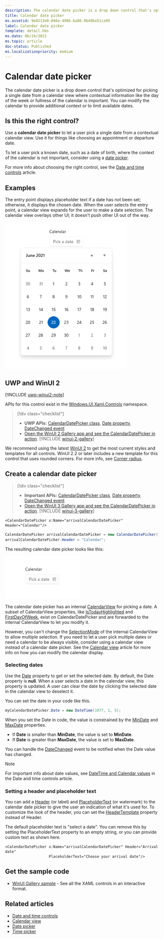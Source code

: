 ```yaml
---
description: The calendar date picker is a drop down control that's optimized for picking a single date from a calendar view where contextual information like the day of the week or fullness of the calendar is important.
title: Calendar date picker
ms.assetid: 9e0213e0-046a-4906-ba86-0b49be51ca99
label: Calendar date picker
template: detail.hbs
ms.date: 06/24/2021
ms.topic: article
doc-status: Published
ms.localizationpriority: medium
---
```

# Calendar date picker

The calendar date picker is a drop down control that's optimized for picking a single date from a calendar view where contextual information like the day of the week or fullness of the calendar is important. You can modify the calendar to provide additional context or to limit available dates.

## Is this the right control?

Use a **calendar date picker** to let a user pick a single date from a contextual calendar view. Use it for things like choosing an appointment or departure date.

To let a user pick a known date, such as a date of birth, where the context of the calendar is not important, consider using a [date picker](date-picker.md).

For more info about choosing the right control, see the [Date and time controls](date-and-time.md) article.

## Examples

The entry point displays placeholder text if a date has not been set; otherwise, it displays the chosen date. When the user selects the entry point, a calendar view expands for the user to make a date selection. The calendar view overlays other UI; it doesn't push other UI out of the way.

![Screenshot of a Calendar Date Picker showing an empty select a date text box and then one populated with a calendar beneath it.](images/calendar-date-picker-2-views.png)

## UWP and WinUI 2

[!INCLUDE [uwp-winui2-note](../../../includes/uwp-winui-2-note.md)]

APIs for this control exist in the [Windows.UI.Xaml.Controls](/uwp/api/Windows.UI.Xaml.Controls) namespace.

> [!div class="checklist"]
>
> - **UWP APIs:** [CalendarDatePicker class](/uwp/api/Windows.UI.Xaml.Controls.CalendarDatePicker), [Date property](/uwp/api/windows.ui.xaml.controls.calendardatepicker.date), [DateChanged event](/uwp/api/windows.ui.xaml.controls.calendardatepicker.datechanged)
> - [Open the WinUI 2 Gallery app and see the CalendarDatePicker in action](winui2gallery:/item/CalendarDatePicker). [!INCLUDE [winui-2-gallery](../../../includes/winui-2-gallery.md)]

We recommend using the latest [WinUI 2](/windows/apps/winui/winui2/) to get the most current styles and templates for all controls. WinUI 2.2 or later includes a new template for this control that uses rounded corners. For more info, see [Corner radius](../style/rounded-corner.md).

## Create a calendar date picker

> [!div class="checklist"]
>
> - **Important APIs:** [CalendarDatePicker class](/windows/winui/api/microsoft.UI.Xaml.Controls.CalendarDatePicker), [Date property](/windows/winui/api/microsoft.ui.xaml.controls.calendardatepicker.date), [DateChanged event](/windows/winui/api/microsoft.ui.xaml.controls.calendardatepicker.datechanged)
> - [Open the WinUI 3 Gallery app and see the CalendarDatePicker in action](winui3gallery:/item/CalendarDatePicker). [!INCLUDE [winui-3-gallery](../../../includes/winui-3-gallery.md)]

```xaml
<CalendarDatePicker x:Name="arrivalCalendarDatePicker" Header="Calendar"/>
```

```csharp
CalendarDatePicker arrivalCalendarDatePicker = new CalendarDatePicker();
arrivalCalendarDatePicker.Header = "Calendar";
```

The resulting calendar date picker looks like this:

![Screenshot of a populated Calendar Date Picker with a label that says Calendar.](images/calendar-date-picker-closed.png)

The calendar date picker has an internal [CalendarView](/windows/winui/api/microsoft.UI.Xaml.Controls.CalendarView) for picking a date. A subset of CalendarView properties, like [IsTodayHighlighted](/windows/winui/api/microsoft.ui.xaml.controls.calendardatepicker.istodayhighlighted) and [FirstDayOfWeek](/windows/winui/api/microsoft.ui.xaml.controls.calendardatepicker.firstdayofweek), exist on CalendarDatePicker and are forwarded to the internal CalendarView to let you modify it.

However, you can't change the [SelectionMode](/windows/winui/api/microsoft.ui.xaml.controls.calendarview.selectionmode) of the internal CalendarView to allow multiple selection. If you need to let a user pick multiple dates or need a calendar to be always visible, consider using a calendar view instead of a calendar date picker. See the [Calendar view](calendar-view.md) article for more info on how you can modify the calendar display.

### Selecting dates

Use the [Date](/windows/winui/api/microsoft.ui.xaml.controls.calendardatepicker.date) property to get or set the selected date. By default, the Date property is **null**. When a user selects a date in the calendar view, this property is updated. A user can clear the date by clicking the selected date in the calendar view to deselect it.

You can set the date in your code like this.

```csharp
myCalendarDatePicker.Date = new DateTime(1977, 1, 5);
```

When you set the Date in code, the value is constrained by the [MinDate](/windows/winui/api/microsoft.ui.xaml.controls.calendardatepicker.mindate) and [MaxDate](/windows/winui/api/microsoft.ui.xaml.controls.calendardatepicker.maxdate) properties.

- If **Date** is smaller than **MinDate**, the value is set to **MinDate**.
- If **Date** is greater than **MaxDate**, the value is set to **MaxDate**.

You can handle the [DateChanged](/windows/winui/api/microsoft.ui.xaml.controls.calendardatepicker.datechanged) event to be notified when the Date value has changed.

> [!NOTE]
> For important info about date values, see [DateTime and Calendar values](date-and-time.md#datetime-and-calendar-values) in the Date and time controls article.

### Setting a header and placeholder text

You can add a [Header](/windows/winui/api/microsoft.ui.xaml.controls.calendardatepicker.header) (or label) and [PlaceholderText](/windows/winui/api/microsoft.ui.xaml.controls.calendardatepicker.placeholdertext) (or watermark) to the calendar date picker to give the user an indication of what it's used for. To customize the look of the header, you can set the [HeaderTemplate](/windows/winui/api/microsoft.ui.xaml.controls.calendardatepicker.headertemplate) property instead of Header.

The default placeholder text is "select a date". You can remove this by setting the PlaceholderText property to an empty string, or you can provide custom text as shown here.

```xaml
<CalendarDatePicker x:Name="arrivalCalendarDatePicker" Header="Arrival date"
                    PlaceholderText="Choose your arrival date"/>
```

## Get the sample code

- [WinUI Gallery sample](https://github.com/Microsoft/WinUI-Gallery) - See all the XAML controls in an interactive format.

## Related articles

- [Date and time controls](date-and-time.md)
- [Calendar view](calendar-view.md)
- [Date picker](date-picker.md)
- [Time picker](time-picker.md)
